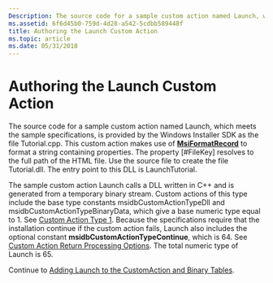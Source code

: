 ```yaml
---
Description: The source code for a sample custom action named Launch, which meets the sample specifications, is provided by the Windows Installer SDK as the file Tutorial.cpp.
ms.assetid: 6f6d45b0-759d-4d28-a542-5cdbb589448f
title: Authoring the Launch Custom Action
ms.topic: article
ms.date: 05/31/2018
---
```


# Authoring the Launch Custom Action

The source code for a sample custom action named Launch, which meets the sample specifications, is provided by the Windows Installer SDK as the file Tutorial.cpp. This custom action makes use of [**MsiFormatRecord**](/windows/desktop/api/Msiquery/nf-msiquery-msiformatrecorda) to format a string containing properties. The property \[\#FileKey\] resolves to the full path of the HTML file. Use the source file to create the file Tutorial.dll. The entry point to this DLL is LaunchTutorial.

The sample custom action Launch calls a DLL written in C++ and is generated from a temporary binary stream. Custom actions of this type include the base type constants msidbCustomActionTypeDll and msidbCustomActionTypeBinaryData, which give a base numeric type equal to 1. See [Custom Action Type 1](custom-action-type-1.md). Because the specifications require that the installation continue if the custom action fails, Launch also includes the optional constant **msidbCustomActionTypeContinue**, which is 64. See [Custom Action Return Processing Options](custom-action-return-processing-options.md). The total numeric type of Launch is 65.

Continue to [Adding Launch to the CustomAction and Binary Tables](adding-launch-to-the-customaction-and-binary-tables.md).

 

 



